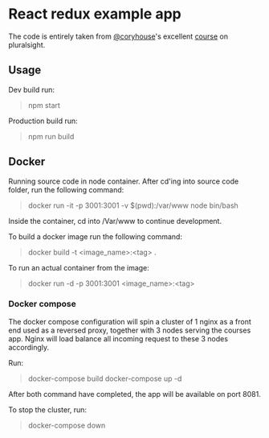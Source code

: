 # React redux example app

The code is entirely taken from [@coryhouse](https://github.com/coryhouse)'s excellent [course](https://app.pluralsight.com/library/courses/react-redux-react-router-es6) on pluralsight.

## Usage

Dev build run:
> npm start

Production build run:
> npm run build

## Docker

Running source code in node container.
After cd'ing into source code folder, run the following command:
> docker run -it -p 3001:3001 -v $(pwd):/var/www node bin/bash

Inside the container, cd into /Var/www to continue development.

To build a docker image run the following command:

> docker build -t <image_name>:\<tag> .

To run an actual container from the image:

> docker run -d -p 3001:3001 <image_name>:\<tag>

### Docker compose

The docker compose configuration will spin a cluster of 1 nginx as a front end used as a reversed proxy, together with 3 nodes serving the courses app. Nginx will load balance all incoming request to these 3 nodes accordingly.

Run:
> docker-compose build
> docker-compose up -d

After both command have completed, the app will be available on port 8081.

To stop the cluster, run:

> docker-compose down
